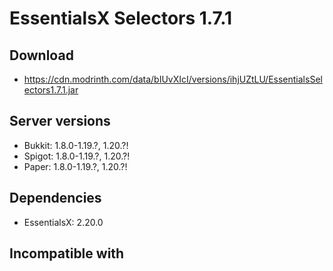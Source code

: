 # EssentialsX Selectors 1.7.1

## Download
- https://cdn.modrinth.com/data/bIUvXIcI/versions/ihjUZtLU/EssentialsSelectors1.7.1.jar

## Server versions
- Bukkit: 1.8.0-1.19.?, 1.20.?!
- Spigot: 1.8.0-1.19.?, 1.20.?!
- Paper: 1.8.0-1.19.?, 1.20.?!

## Dependencies
- EssentialsX: 2.20.0

## Incompatible with